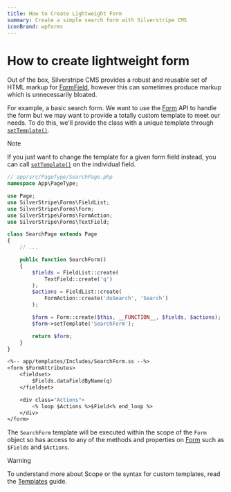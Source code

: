 ```yaml
---
title: How to Create Lightweight Form
summary: Create a simple search form with Silverstripe CMS
iconBrand: wpforms
---
```


# How to create lightweight form

Out of the box, Silverstripe CMS provides a robust and reusable set of HTML markup for [FormField](api:SilverStripe\Forms\FormField), however this can
sometimes produce markup which is unnecessarily bloated.

For example, a basic search form. We want to use the [Form](api:SilverStripe\Forms\Form) API to handle the form but we may want to provide a
totally custom template to meet our needs. To do this, we'll provide the class with a unique template through
[`setTemplate()`](api:SilverStripe\Forms\Form::setTemplate()).

> [!NOTE]
> If you just want to change the template for a given form field instead, you can call [`setTemplate()`](api:SilverStripe\Forms\FormField::setTemplate()) on the individual field.

```php
// app/src/PageType/SearchPage.php
namespace App\PageType;

use Page;
use SilverStripe\Forms\FieldList;
use SilverStripe\Forms\Form;
use SilverStripe\Forms\FormAction;
use SilverStripe\Forms\TextField;

class SearchPage extends Page
{
    // ...

    public function SearchForm()
    {
        $fields = FieldList::create(
            TextField::create('q')
        );
        $actions = FieldList::create(
            FormAction::create('doSearch', 'Search')
        );

        $form = Form::create($this, __FUNCTION__, $fields, $actions);
        $form->setTemplate('SearchForm');

        return $form;
    }
}
```

```ss
<%-- app/templates/Includes/SearchForm.ss --%>
<form $FormAttributes>
    <fieldset>
        $Fields.dataFieldByName(q)
    </fieldset>

    <div class="Actions">
        <% loop $Actions %>$Field<% end_loop %>
    </div>
</form>
```

The `SearchForm` template will be executed within the scope of the `Form` object so has access to any of the methods and
properties on [Form](api:SilverStripe\Forms\Form) such as `$Fields` and `$Actions`.

> [!WARNING]
> To understand more about Scope or the syntax for custom templates, read the [Templates](../../templates) guide.
